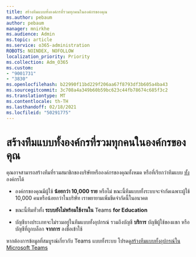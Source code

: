 ```yaml
---
title: สร้างทีมแบบทั้งองค์กรที่รวมทุกคนในองค์กรของคุณ
ms.author: pebaum
author: pebaum
manager: mnirkhe
ms.audience: Admin
ms.topic: article
ms.service: o365-administration
ROBOTS: NOINDEX, NOFOLLOW
localization_priority: Priority
ms.collection: Adm_O365
ms.custom:
- "9001731"
- "3830"
ms.openlocfilehash: b22990f11bd229f206aa67f8793df3b605a4ba43
ms.sourcegitcommit: 3c708a4a349b60b59bc623c44fb78674c685f3c2
ms.translationtype: MT
ms.contentlocale: th-TH
ms.lasthandoff: 02/18/2021
ms.locfileid: "50291775"
---
```

# <a name="create-an-org-wide-team-that-includes-everyone-in-your-organization"></a>สร้างทีมแบบทั้งองค์กรที่รวมทุกคนในองค์กรของคุณ

คุณอาจสามารถสร้างทีมที่รวมสมาชิกของบริษัทหรือองค์กรของคุณทั้งหมด หรือที่เรียกว่าทีมแบบ [ทั้ง](https://docs.microsoft.com/microsoftteams/create-an-org-wide-team)องค์กรได้

- องค์กรของคุณมีผู้ใช้ **น้อยกว่า 10,000 ราย** หรือไม่ ขณะนี้ทีมแบบทั้งระบบจะจํากัดเฉพาะผู้ใช้ 10,000 คนหรือน้อยกว่าในบริษัท เราพยายามเพิ่มขีดจํากัดนี้ในอนาคต

- ขณะนี้ทีมทั่วทั้ง **ระบบยังไม่พร้อมใช้งานใน** Teams **for Education**

- บัญชีบางประเภทจะไม่รวมอยู่ในทีมแบบทั้งอุปกรณ์ รวมถึงบัญชี **บริการ** บัญชีผู้ใช้ของแขก หรือบัญชีที่ถูกบล็อก **จากการ** ลงชื่อเข้าใช้

หากต้องการข้อมูลที่สมบูรณ์เกี่ยวกับ Teams แบบทั้งระบบ โปรดดู[สร้างทีมแบบทั้งอุปกรณ์ใน Microsoft Teams](https://docs.microsoft.com/microsoftteams/create-an-org-wide-team) 
